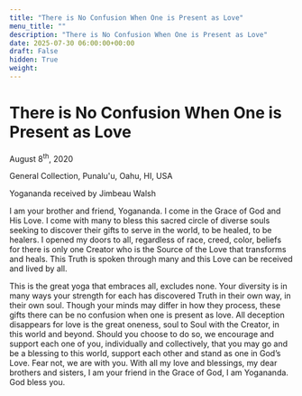 ```yaml
---
title: "There is No Confusion When One is Present as Love"
menu_title: ""
description: "There is No Confusion When One is Present as Love"
date: 2025-07-30 06:00:00+00:00
draft: False
hidden: True
weight:
---
```

# There is No Confusion When One is Present as Love

August 8<sup>th</sup>, 2020

General Collection, Punalu'u, Oahu, HI, USA

Yogananda received by Jimbeau Walsh

I am your brother and friend, Yogananda. I come in the Grace of God and His Love. I come with many to bless this sacred circle of diverse souls seeking to discover their gifts to serve in the world, to be healed, to be healers. I opened my doors to all, regardless of race, creed, color, beliefs for there is only one Creator who is the Source of the Love that transforms and heals. This Truth is spoken through many and this Love can be received and lived by all.

This is the great yoga that embraces all, excludes none. Your diversity is in many ways your strength for each has discovered Truth in their own way, in their own soul. Though your minds may differ in how they process, these gifts there can be no confusion when one is present as love. All deception disappears for love is the great oneness, soul to Soul with the Creator, in this world and beyond. Should you choose to do so, we encourage and support each one of you, individually and collectively, that you may go and be a blessing to this world, support each other and stand as one in God’s Love. Fear not, we are with you. With all my love and blessings, my dear brothers and sisters, I am your friend in the Grace of God, I am Yogananda. God bless you.
